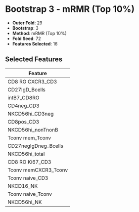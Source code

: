 # Bootstrap 3 - mRMR (Top 10%)

- **Outer Fold**: 29
- **Bootstrap**: 3
- **Method**: mRMR (Top 10%)
- **Fold Seed**: 72
- **Features Selected**: 16

## Selected Features

| Feature |
|---------|
| CD8 RO CXCR3_CD3 |
| CD27IgD_Bcells |
| intB7_CD8RO |
| CD4neg_CD3 |
| NKCD56hi_CD3neg |
| CD8pos_CD3 |
| NKCD56hi_nonTnonB |
| Tconv mem_Tconv |
| CD27negIgDneg_Bcells |
| NKCD56hi_total |
| CD8  RO Ki67_CD3 |
| Tconv memCXCR3_Tconv |
| Tconv naive_CD3 |
| NKCD16_NK |
| Tconv naive_Tconv |
| NKCD56hi_NK |
